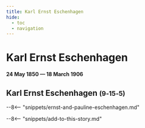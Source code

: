 ```yaml
---
title: Karl Ernst Eschenhagen
hide:
  - toc
  - navigation 
---
```


# Karl Ernst Eschenhagen

**24 May 1850 — 18 March 1906**

## Karl Ernst Eschenhagen <small>(9‑15‑5)</small>

--8<-- "snippets/ernst-and-pauline-eschenhagen.md"

--8<-- "snippets/add-to-this-story.md"